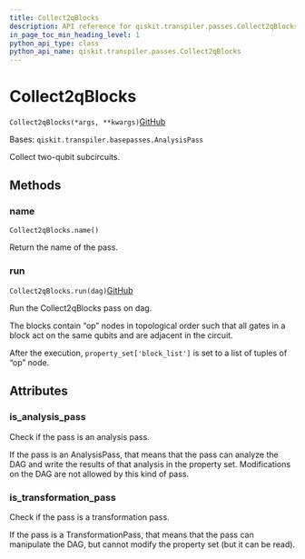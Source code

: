 ```yaml
---
title: Collect2qBlocks
description: API reference for qiskit.transpiler.passes.Collect2qBlocks
in_page_toc_min_heading_level: 1
python_api_type: class
python_api_name: qiskit.transpiler.passes.Collect2qBlocks
---
```


# Collect2qBlocks

<span id="qiskit.transpiler.passes.Collect2qBlocks" />

`Collect2qBlocks(*args, **kwargs)`[GitHub](https://github.com/qiskit/qiskit/tree/stable/0.20/qiskit/transpiler/passes/optimization/collect_2q_blocks.py "view source code")

Bases: `qiskit.transpiler.basepasses.AnalysisPass`

Collect two-qubit subcircuits.

## Methods

### name

<span id="qiskit.transpiler.passes.Collect2qBlocks.name" />

`Collect2qBlocks.name()`

Return the name of the pass.

### run

<span id="qiskit.transpiler.passes.Collect2qBlocks.run" />

`Collect2qBlocks.run(dag)`[GitHub](https://github.com/qiskit/qiskit/tree/stable/0.20/qiskit/transpiler/passes/optimization/collect_2q_blocks.py "view source code")

Run the Collect2qBlocks pass on dag.

The blocks contain “op” nodes in topological order such that all gates in a block act on the same qubits and are adjacent in the circuit.

After the execution, `property_set['block_list']` is set to a list of tuples of “op” node.

## Attributes

<span id="qiskit.transpiler.passes.Collect2qBlocks.is_analysis_pass" />

### is\_analysis\_pass

Check if the pass is an analysis pass.

If the pass is an AnalysisPass, that means that the pass can analyze the DAG and write the results of that analysis in the property set. Modifications on the DAG are not allowed by this kind of pass.

<span id="qiskit.transpiler.passes.Collect2qBlocks.is_transformation_pass" />

### is\_transformation\_pass

Check if the pass is a transformation pass.

If the pass is a TransformationPass, that means that the pass can manipulate the DAG, but cannot modify the property set (but it can be read).

